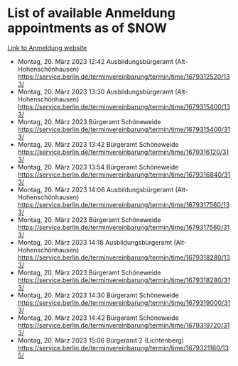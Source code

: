 # List of available Anmeldung appointments as of $NOW
[Link to Anmeldung website](https://service.berlin.de/terminvereinbarung/termin/tag.php?termin=1&anliegen[]=120686&dienstleisterlist=122210,122217,327316,122219,327312,122227,327314,122231,327346,122243,327348,122254,122252,329742,122260,329745,122262,329748,122271,327278,122273,327274,122277,327276,330436,122280,327294,122282,327290,122284,327292,122291,327270,122285,327266,122286,327264,122296,327268,150230,329760,122297,327286,122294,327284,122312,329763,122314,329775,122304,327330,122311,327334,122309,327332,317869,122281,327352,122279,329772,122283,122276,327324,122274,327326,122267,329766,122246,327318,122251,327320,122257,327322,122208,327298,122226,327300&herkunft=http%3A%2F%2Fservice.berlin.de%2Fdienstleistung%2F120686%2F)
- Montag, 20. März 2023 12:42 Ausbildungsbürgeramt (Alt- Hohenschönhausen) https://service.berlin.de/terminvereinbarung/termin/time/1679312520/133/
- Montag, 20. März 2023 13:30 Ausbildungsbürgeramt (Alt- Hohenschönhausen) https://service.berlin.de/terminvereinbarung/termin/time/1679315400/133/
- Montag, 20. März 2023  Bürgeramt Schöneweide https://service.berlin.de/terminvereinbarung/termin/time/1679315400/313/
- Montag, 20. März 2023 13:42 Bürgeramt Schöneweide https://service.berlin.de/terminvereinbarung/termin/time/1679316120/313/
- Montag, 20. März 2023 13:54 Bürgeramt Schöneweide https://service.berlin.de/terminvereinbarung/termin/time/1679316840/313/
- Montag, 20. März 2023 14:06 Ausbildungsbürgeramt (Alt- Hohenschönhausen) https://service.berlin.de/terminvereinbarung/termin/time/1679317560/133/
- Montag, 20. März 2023  Bürgeramt Schöneweide https://service.berlin.de/terminvereinbarung/termin/time/1679317560/313/
- Montag, 20. März 2023 14:18 Ausbildungsbürgeramt (Alt- Hohenschönhausen) https://service.berlin.de/terminvereinbarung/termin/time/1679318280/133/
- Montag, 20. März 2023  Bürgeramt Schöneweide https://service.berlin.de/terminvereinbarung/termin/time/1679318280/313/
- Montag, 20. März 2023 14:30 Bürgeramt Schöneweide https://service.berlin.de/terminvereinbarung/termin/time/1679319000/313/
- Montag, 20. März 2023 14:42 Bürgeramt Schöneweide https://service.berlin.de/terminvereinbarung/termin/time/1679319720/313/
- Montag, 20. März 2023 15:06 Bürgeramt 2 (Lichtenberg) https://service.berlin.de/terminvereinbarung/termin/time/1679321160/135/
